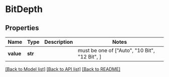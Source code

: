 # BitDepth


## Properties
Name | Type | Description | Notes
------------ | ------------- | ------------- | -------------
**value** | **str** |  |  must be one of ["Auto", "10 Bit", "12 Bit", ]

[[Back to Model list]](../README.md#documentation-for-models) [[Back to API list]](../README.md#documentation-for-api-endpoints) [[Back to README]](../README.md)


